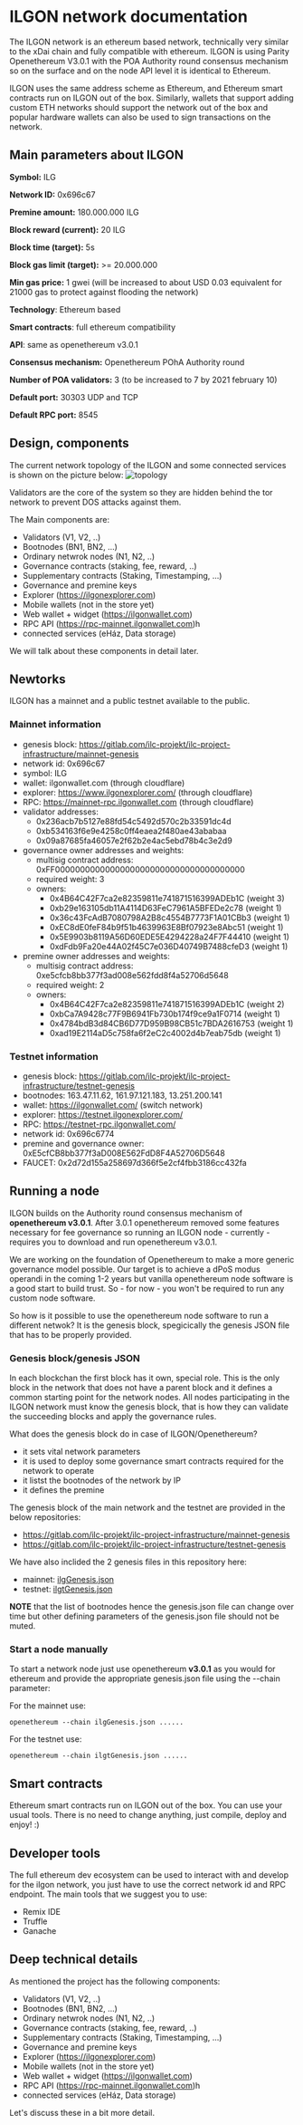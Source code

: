 # ILGON network documentation

The ILGON network is an ethereum based network, technically very similar to the xDai chain and fully compatible with ethereum. ILGON is using Parity Openethereum V3.0.1 with the POA Authority round consensus mechanism so on the surface and on the node API level it is identical to Ethereum.

ILGON uses the same address scheme as Ethereum, and Ethereum smart contracts run on ILGON out of the box. Similarly, wallets that support adding custom ETH networks should support the network out of the box and popular hardware wallets can also be used to sign transactions on the network.

## Main parameters about ILGON

**Symbol:** ILG

**Network ID:** 0x696c67

**Premine amount:** 180.000.000 ILG

**Block reward (current):** 20 ILG

**Block time (target):** 5s

**Block gas limit (target):** >= 20.000.000

**Min gas price:** 1 gwei (will be increased to about USD 0.03 equivalent for 21000 gas to protect against flooding the network)

**Technology**: Ethereum based

**Smart contracts**: full ethereum compatibility

**API**: same as openethereum v3.0.1

**Consensus mechanism:** Openethereum POhA Authority round

**Number of POA validators:** 3 (to be increased to 7 by 2021 february 10)

**Default port:** 30303 UDP and TCP

**Default RPC port:** 8545

## Design, components

The current network topology of the ILGON and some connected services is shown on the picture below:
![topology](architecture.png)

Validators are the core of the system so they are hidden behind the tor network to prevent DOS attacks against them.

The Main components are:

* Validators (V1, V2, ..)
* Bootnodes (BN1, BN2, ...)
* Ordinary netwrok nodes (N1, N2, ..)
* Governance contracts (staking, fee, reward, ..)
* Supplementary contracts (Staking, Timestamping, ...)
* Governance and premine keys
* Explorer (https://ilgonexplorer.com)
* Mobile wallets (not in the store yet)
* Web wallet + widget (https://ilgonwallet.com)
* RPC API (https://rpc-mainnet.ilgonwallet.com)h
* connected services (eHáz, Data storage)

We will talk about these components in detail later.

## Newtorks

ILGON has a mainnet and a public testnet available to the public.

### Mainnet information

* genesis block: https://gitlab.com/ilc-projekt/ilc-project-infrastructure/mainnet-genesis
* network id: 0x696c67
* symbol: ILG
* wallet: ilgonwallet.com (through cloudflare)
* explorer: https://www.ilgonexplorer.com/ (through cloudflare)
* RPC: https://mainnet-rpc.ilgonwallet.com (through cloudflare)
* validator addresses:
  * 0x236acb7b5127e88fd54c5492d570c2b33591dc4d
  * 0xb534163f6e9e4258c0ff4eaea2f480ae43ababaa
  * 0x09a87685fa46057e2f62b2e4ac5ebd78b4c3e2d9
* governance owner addresses and weights:
  * multisig contract address: 0xFF00000000000000000000000000000000000000
  * required weight: 3
  * owners:
    * 0x4B64C42F7ca2e82359811e741871516399ADEb1C (weight 3)
    * 0xb29e163105db11A4114D63FeC7961A5BFEDe2c78 (weight 1)
    * 0x36c43FcAdB7080798A2B8c4554B7773F1A01CBb3 (weight 1)
    * 0xEC8dE0feF84b9f51b4639963E8Bf07923e8Abc51 (weight 1)
    * 0x5E9903b8119A56D60EDE5E4294228a24F7F44410 (weight 1)
    * 0xdFdb9Fa20e44A02f45C7e036D40749B7488cfeD3 (weight 1)
* premine owner addresses and weights:
  * multisig contract address: 0xe5cfcb8bb377f3ad008e562fdd8f4a52706d5648
  * required weight: 2
  * owners:
    * 0x4B64C42F7ca2e82359811e741871516399ADEb1C (weight 2)
    * 0xbCa7A9428c77F9B6941Fb730b174f9ce9a1F0714 (weight 1)
    * 0x4784bdB3d84CB6D77D959B98CB51c7BDA2616753 (weight 1)
    * 0xad19E2114aD5c758fa6f2eC2c4002d4b7eab75db (weight 1)

### Testnet information

* genesis block: https://gitlab.com/ilc-projekt/ilc-project-infrastructure/testnet-genesis
* bootnodes: 163.47.11.62, 161.97.121.183, 13.251.200.141
* wallet: https://ilgonwallet.com/ (switch network)
* explorer: https://testnet.ilgonexplorer.com/
* RPC: https://testnet-rpc.ilgonwallet.com/
* network id: 0x696c6774
* premine and governance owner:	0xE5cfCB8bb377f3aD008E562FdD8F4A52706D5648
* FAUCET: 0x2d72d155a258697d366f5e2cf4fbb3186cc432fa

## Running a node

ILGON builds on the Authority round consensus mechanism of **openethereum v3.0.1**. After 3.0.1 openethereum removed some features necessary for fee governance so running an ILGON node - currently - requires you to download and run openethereum v3.0.1.

We are working on the foundation of Openethereum to make a more generic governance model possible. Our target is to achieve a dPoS modus operandi in the coming 1-2 years but vanilla openethereum node software is a good start to build trust. So - for now - you won't be required to run any custom node software.

So how is it possible to use the openethereum node software to run a different netwok? It is the genesis block, spegicically the genesis JSON file that has to be properly provided.

### Genesis block/genesis JSON

In each blockchan the first block has it own, special role. This is the only block in the network that does not have a parent block and it defines a common starting point for the network nodes. All nodes participating in the ILGON network must know the genesis block, that is how they can validate the succeeding blocks and apply the governance rules.

What does the genesis block do in case of ILGON/Openethereum?

* it sets vital network parameters
* it is used to deploy some governance smart contracts required for the network to operate
* it listst the bootnodes of the network by IP
* it defines the premine

The genesis block of the main network and the testnet are provided in the below repositories:

* https://gitlab.com/ilc-projekt/ilc-project-infrastructure/mainnet-genesis
* https://gitlab.com/ilc-projekt/ilc-project-infrastructure/testnet-genesis

We have also inclided the 2 genesis files in this repository here:
* mainnet: [ilgGenesis.json](ilgGenesis.json)
* testnet: [ilgtGenesis.json](ilgtGenesis.json)

**NOTE** that the list of bootnodes hence the genesis.json file can change over time but other defining parameters of the genesis.json file should not be muted.

### Start a node manually

To start a network node just use openethereum **v3.0.1** as you would for ethereum and provide the appropriate genesis.json file using the --chain parameter:

For the mainnet use:
```
openethereum --chain ilgGenesis.json ......
```

For the testnet use:
```
openethereum --chain ilgtGenesis.json ......
```

## Smart contracts

Ethereum smart contracts run on ILGON out of the box. You can use your usual tools. There is no need to change anything, just compile, deploy and enjoy! :)

## Developer tools

The full ethereum dev ecosystem can be used to interact with and develop for the ilgon network, you just have to use the correct network id and RPC endpoint.
The main tools that we suggest you to use:

* Remix IDE
* Truffle
* Ganache

## Deep technical details

As mentioned the project has the following components:

* Validators (V1, V2, ..)
* Bootnodes (BN1, BN2, ...)
* Ordinary netwrok nodes (N1, N2, ..)
* Governance contracts (staking, fee, reward, ..)
* Supplementary contracts (Staking, Timestamping, ...)
* Governance and premine keys
* Explorer (https://ilgonexplorer.com)
* Mobile wallets (not in the store yet)
* Web wallet + widget (https://ilgonwallet.com)
* RPC API (https://rpc-mainnet.ilgonwallet.com)h
* connected services (eHáz, Data storage)

Let's discuss these in a bit more detail.

